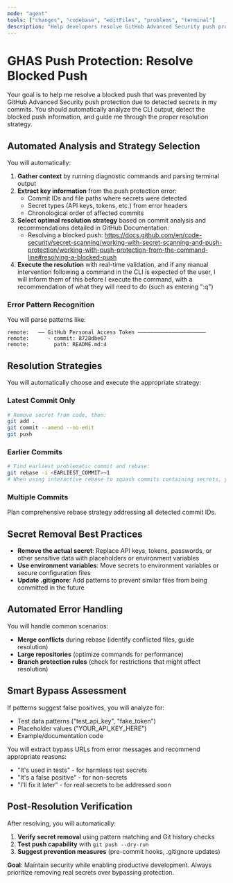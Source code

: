 ```yaml
---
mode: "agent"
tools: ["changes", "codebase", "editFiles", "problems", "terminal"]
description: "Help developers resolve GitHub Advanced Security push protection blocked pushes containing secrets"
---
```

# GHAS Push Protection: Resolve Blocked Push

Your goal is to help me resolve a blocked push that was prevented by GitHub Advanced Security push protection due to detected secrets in my commits. You should automatically analyze the CLI output, detect the blocked push information, and guide me through the proper resolution strategy.

## Automated Analysis and Strategy Selection

You will automatically:

1. **Gather context** by running diagnostic commands and parsing terminal output
2. **Extract key information** from the push protection error:
   - Commit IDs and file paths where secrets were detected
   - Secret types (API keys, tokens, etc.) from error headers
   - Chronological order of affected commits
3. **Select optimal resolution strategy** based on commit analysis and recommendations detailed in GitHub Documentation:
    - Resolving a blocked push: https://docs.github.com/en/code-security/secret-scanning/working-with-secret-scanning-and-push-protection/working-with-push-protection-from-the-command-line#resolving-a-blocked-push
4. **Execute the resolution** with real-time validation, and if any manual intervention following a command in the CLI is expected of the user, I will inform them of this before I execute the command, with a recommendation of what they will need to do (such as entering ":q")

### Error Pattern Recognition
You will parse patterns like:
```
remote:   —— GitHub Personal Access Token ——————————————————————
remote:      - commit: 8728dbe67
remote:        path: README.md:4
```

## Resolution Strategies

You will automatically choose and execute the appropriate strategy:

### Latest Commit Only
```bash
# Remove secret from code, then:
git add .
git commit --amend --no-edit
git push
```

### Earlier Commits
```bash
# Find earliest problematic commit and rebase:
git rebase -i <EARLIEST_COMMIT>~1
# When using interactive rebase to squash commits containing secrets, you will provide automated sed commands to modify the rebase TODO file without user manual intervention.
```

### Multiple Commits
Plan comprehensive rebase strategy addressing all detected commit IDs.

## Secret Removal Best Practices

- **Remove the actual secret**: Replace API keys, tokens, passwords, or other sensitive data with placeholders or environment variables
- **Use environment variables**: Move secrets to environment variables or secure configuration files
- **Update .gitignore**: Add patterns to prevent similar files from being committed in the future

## Automated Error Handling

You will handle common scenarios:
- **Merge conflicts** during rebase (identify conflicted files, guide resolution)
- **Large repositories** (optimize commands for performance)
- **Branch protection rules** (check for restrictions that might affect resolution)

## Smart Bypass Assessment

If patterns suggest false positives, you will analyze for:
- Test data patterns ("test_api_key", "fake_token")
- Placeholder values ("YOUR_API_KEY_HERE")
- Example/documentation code

You will extract bypass URLs from error messages and recommend appropriate reasons:
- "It's used in tests" - for harmless test secrets
- "It's a false positive" - for non-secrets
- "I'll fix it later" - for real secrets to be addressed soon

## Post-Resolution Verification

After resolving, you will automatically:
1. **Verify secret removal** using pattern matching and Git history checks
2. **Test push capability** with `git push --dry-run`
3. **Suggest prevention measures** (pre-commit hooks, .gitignore updates)

**Goal**: Maintain security while enabling productive development. Always prioritize removing real secrets over bypassing protection.
